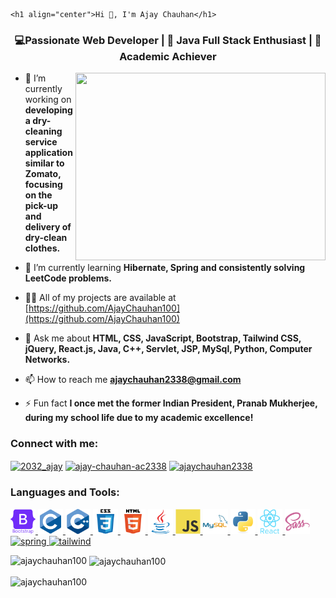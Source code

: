 <!-- <img src="https://indoanalytica.com/static/images/bannerr.gif" height="150px" width="100%" alt="">  -->
    <h1 align="center">Hi 👋, I'm Ajay Chauhan</h1>
<h3 align="center">💻Passionate Web Developer | 🚀 Java Full Stack Enthusiast | 🥰 Academic Achiever</h3>
<img align="right" height="300px" width="400px" src="https://media.licdn.com/dms/image/D4D12AQE-5Q-evNzR2Q/article-cover_image-shrink_600_2000/0/1688467501706?e=2147483647&v=beta&t=whP7ShBPsKCwXL_BXXx0GL4NfK2W8ylWC_pAKknbRDU" alt="">

- 🔭 I’m currently working on **developing a dry-cleaning service application similar to Zomato, focusing on the pick-up and delivery of dry-clean clothes.**

- 🌱 I’m currently learning **Hibernate, Spring and consistently solving LeetCode problems.**

- 👨‍💻 All of my projects are available at [https://github.com/AjayChauhan100](https://github.com/AjayChauhan100)

- 💬 Ask me about **HTML, CSS, JavaScript, Bootstrap, Tailwind CSS, jQuery, React.js, Java, C++, Servlet, JSP, MySql, Python, Computer Networks.**

- 📫 How to reach me **ajaychauhan2338@gmail.com**

- ⚡ Fun fact **I once met the former Indian President, Pranab Mukherjee, during my school life due to my academic excellence!**

<h3 align="left">Connect with me:</h3>
<p align="left">
<a href="https://twitter.com/2032_ajay" target="blank"><img align="center" src="https://raw.githubusercontent.com/rahuldkjain/github-profile-readme-generator/master/src/images/icons/Social/twitter.svg" alt="2032_ajay" height="30" width="40" /></a>
<a href="https://linkedin.com/in/ajay-chauhan-ac2338" target="blank"><img align="center" src="https://raw.githubusercontent.com/rahuldkjain/github-profile-readme-generator/master/src/images/icons/Social/linked-in-alt.svg" alt="ajay-chauhan-ac2338" height="30" width="40" /></a>
<a href="https://www.leetcode.com/ajaychauhan2338" target="blank"><img align="center" src="https://raw.githubusercontent.com/rahuldkjain/github-profile-readme-generator/master/src/images/icons/Social/leet-code.svg" alt="ajaychauhan2338" height="30" width="40" /></a>
</p>

<h3 align="left">Languages and Tools:</h3>
<p align="left"> <a href="https://getbootstrap.com" target="_blank" rel="noreferrer"> <img src="https://raw.githubusercontent.com/devicons/devicon/master/icons/bootstrap/bootstrap-plain-wordmark.svg" alt="bootstrap" width="40" height="40"/> </a> <a href="https://www.cprogramming.com/" target="_blank" rel="noreferrer"> <img src="https://raw.githubusercontent.com/devicons/devicon/master/icons/c/c-original.svg" alt="c" width="40" height="40"/> </a> <a href="https://www.w3schools.com/cpp/" target="_blank" rel="noreferrer"> <img src="https://raw.githubusercontent.com/devicons/devicon/master/icons/cplusplus/cplusplus-original.svg" alt="cplusplus" width="40" height="40"/> </a> <a href="https://www.w3schools.com/css/" target="_blank" rel="noreferrer"> <img src="https://raw.githubusercontent.com/devicons/devicon/master/icons/css3/css3-original-wordmark.svg" alt="css3" width="40" height="40"/> </a> <a href="https://www.w3.org/html/" target="_blank" rel="noreferrer"> <img src="https://raw.githubusercontent.com/devicons/devicon/master/icons/html5/html5-original-wordmark.svg" alt="html5" width="40" height="40"/> </a> <a href="https://www.java.com" target="_blank" rel="noreferrer"> <img src="https://raw.githubusercontent.com/devicons/devicon/master/icons/java/java-original.svg" alt="java" width="40" height="40"/> </a> <a href="https://developer.mozilla.org/en-US/docs/Web/JavaScript" target="_blank" rel="noreferrer"> <img src="https://raw.githubusercontent.com/devicons/devicon/master/icons/javascript/javascript-original.svg" alt="javascript" width="40" height="40"/> </a> <a href="https://www.mysql.com/" target="_blank" rel="noreferrer"> <img src="https://raw.githubusercontent.com/devicons/devicon/master/icons/mysql/mysql-original-wordmark.svg" alt="mysql" width="40" height="40"/> </a> <a href="https://www.python.org" target="_blank" rel="noreferrer"> <img src="https://raw.githubusercontent.com/devicons/devicon/master/icons/python/python-original.svg" alt="python" width="40" height="40"/> </a> <a href="https://reactjs.org/" target="_blank" rel="noreferrer"> <img src="https://raw.githubusercontent.com/devicons/devicon/master/icons/react/react-original-wordmark.svg" alt="react" width="40" height="40"/> </a> <a href="https://sass-lang.com" target="_blank" rel="noreferrer"> <img src="https://raw.githubusercontent.com/devicons/devicon/master/icons/sass/sass-original.svg" alt="sass" width="40" height="40"/> </a> <a href="https://spring.io/" target="_blank" rel="noreferrer"> <img src="https://www.vectorlogo.zone/logos/springio/springio-icon.svg" alt="spring" width="40" height="40"/> </a> <a href="https://tailwindcss.com/" target="_blank" rel="noreferrer"> <img src="https://www.vectorlogo.zone/logos/tailwindcss/tailwindcss-icon.svg" alt="tailwind" width="40" height="40"/> </a> </p>

<p><img align="left" src="https://github-readme-stats.vercel.app/api/top-langs?username=ajaychauhan100&show_icons=true&locale=en&layout=compact" alt="ajaychauhan100" /></p>

<p>&nbsp;<img align="center" src="https://github-readme-stats.vercel.app/api?username=ajaychauhan100&show_icons=true&locale=en" alt="ajaychauhan100" /></p>

<p><img align="center" src="https://github-readme-streak-stats.herokuapp.com/?user=ajaychauhan100&" alt="ajaychauhan100" /></p>
